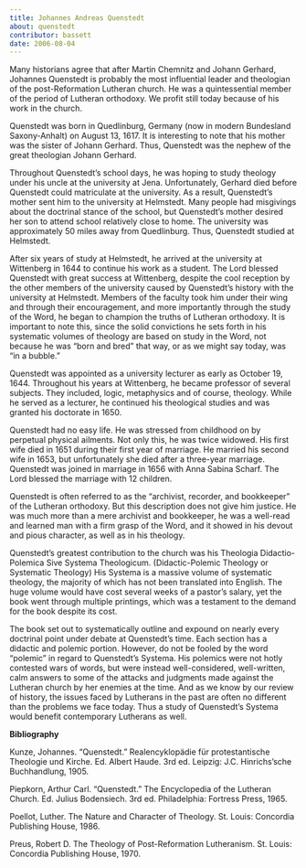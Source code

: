```yaml
---
title: Johannes Andreas Quenstedt
about: quenstedt
contributor: bassett
date: 2006-08-04
---
```


Many historians agree that after Martin Chemnitz and Johann Gerhard, Johannes Quenstedt is probably the most influential leader and theologian of the post-Reformation Lutheran church. He was a quintessential member of the period of Lutheran orthodoxy. We profit still today because of his work in the church.

Quenstedt was born in Quedlinburg, Germany (now in modern Bundesland Saxony-Anhalt) on August 13, 1617. It is interesting to note that his mother was the sister of Johann Gerhard. Thus, Quenstedt was the nephew of the great theologian Johann Gerhard.

Throughout Quenstedt’s school days, he was hoping to study theology under his uncle at the university at Jena. Unfortunately, Gerhard died before Quenstedt could matriculate at the university. As a result, Quenstedt’s mother sent him to the university at Helmstedt. Many people had misgivings about the doctrinal stance of the school, but Quenstedt’s mother desired her son to attend school relatively close to home. The university was approximately 50 miles away from Quedlinburg. Thus, Quenstedt studied at Helmstedt.

After six years of study at Helmstedt, he arrived at the university at Wittenberg in 1644 to continue his work as a student. The Lord blessed Quenstedt with great success at Wittenberg, despite the cool reception by the other members of the university caused by Quenstedt’s history with the university at Helmstedt. Members of the faculty took him under their wing and through their encouragement, and more importantly through the study of the Word, he began to champion the truths of Lutheran orthodoxy. It is important to note this, since the solid convictions he sets forth in his systematic volumes of theology are based on study in the Word, not because he was “born and bred” that way, or as we might say today, was “in a bubble.”

Quenstedt was appointed as a university lecturer as early as October 19, 1644. Throughout his years at Wittenberg, he became professor of several subjects. They included, logic, metaphysics and of course, theology. While he served as a lecturer, he continued his theological studies and was granted his doctorate in 1650.

Quenstedt had no easy life. He was stressed from childhood on by perpetual physical ailments. Not only this, he was twice widowed. His first wife died in 1651 during their first year of marriage. He married his second wife in 1653, but unfortunately she died after a three-year marriage. Quenstedt was joined in marriage in 1656 with Anna Sabina Scharf. The Lord blessed the marriage with 12 children.

Quenstedt is often referred to as the “archivist, recorder, and bookkeeper” of the Lutheran orthodoxy. But this description does not give him justice. He was much more than a mere archivist and bookkeeper, he was a well-read and learned man with a firm grasp of the Word, and it showed in his devout and pious character, as well as in his theology.

Quenstedt’s greatest contribution to the church was his Theologia Didactio-Polemica Sive Systema Theologicum. (Didactic-Polemic Theology or Systematic Theology) His Systema is a massive volume of systematic theology, the majority of which has not been translated into English. The huge volume would have cost several weeks of a pastor’s salary, yet the book went through multiple printings, which was a testament to the demand for the book despite its cost.

The book set out to systematically outline and expound on nearly every doctrinal point under debate at Quenstedt’s time. Each section has a didactic and polemic portion. However, do not be fooled by the word “polemic” in regard to Quenstedt’s Systema. His polemics were not hotly contested wars of words, but were instead well-considered, well-written, calm answers to some of the attacks and judgments made against the Lutheran church by her enemies at the time. And as we know by our review of history, the issues faced by Lutherans in the past are often no different than the problems we face today. Thus a study of Quenstedt’s Systema would benefit contemporary Lutherans as well.

**Bibliography**

Kunze, Johannes. “Quenstedt.” Realencyklopädie für protestantische Theologie und Kirche. Ed. Albert Haude. 3rd ed. Leipzig: J.C. Hinrichs’sche Buchhandlung, 1905.

Piepkorn, Arthur Carl. “Quenstedt.” The Encyclopedia of the Lutheran Church. Ed. Julius Bodensiech. 3rd ed. Philadelphia: Fortress Press, 1965.

Poellot, Luther. The Nature and Character of Theology. St. Louis: Concordia Publishing House, 1986.

Preus, Robert D. The Theology of Post-Reformation Lutheranism. St. Louis: Concordia Publishing House, 1970.